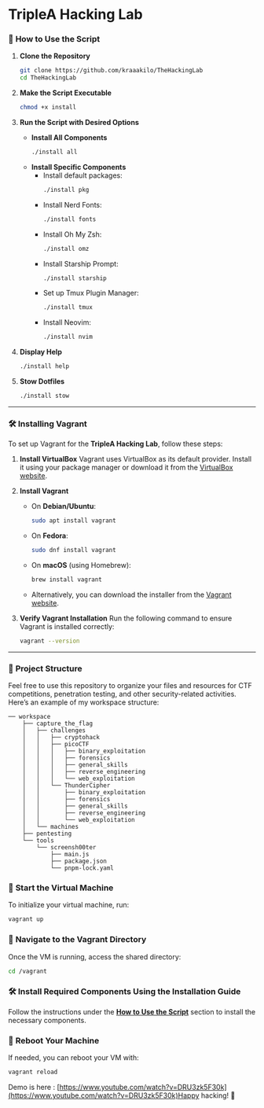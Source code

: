 # TripleA Hacking Lab

### 🔧 **How to Use the Script**

1. **Clone the Repository**
    ```bash
    git clone https://github.com/kraaakilo/TheHackingLab
    cd TheHackingLab
    ```

2. **Make the Script Executable**
    ```bash
    chmod +x install
    ```

3. **Run the Script with Desired Options**
    - **Install All Components**
      ```bash
      ./install all
      ```
    - **Install Specific Components**
      - Install default packages:
        ```bash
        ./install pkg
        ```
      - Install Nerd Fonts:
        ```bash
        ./install fonts
        ```
      - Install Oh My Zsh:
        ```bash
        ./install omz
        ```
      - Install Starship Prompt:
        ```bash
        ./install starship
        ```
      - Set up Tmux Plugin Manager:
        ```bash
        ./install tmux
        ```
      - Install Neovim:
        ```bash
        ./install nvim
        ```

4. **Display Help**
    ```bash
    ./install help
    ```

5. **Stow Dotfiles**
    ```bash
    ./install stow
    ```

---

### 🛠️ **Installing Vagrant**

To set up Vagrant for the **TripleA Hacking Lab**, follow these steps:

1. **Install VirtualBox**
   Vagrant uses VirtualBox as its default provider. Install it using your package manager or download it from the [VirtualBox website](https://www.virtualbox.org/).

2. **Install Vagrant**
   - On **Debian/Ubuntu**:
     ```bash
     sudo apt install vagrant
     ```
   - On **Fedora**:
     ```bash
     sudo dnf install vagrant
     ```
   - On **macOS** (using Homebrew):
     ```bash
     brew install vagrant
     ```
   - Alternatively, you can download the installer from the [Vagrant website](https://www.vagrantup.com/downloads).

3. **Verify Vagrant Installation**
   Run the following command to ensure Vagrant is installed correctly:
   ```bash
   vagrant --version
   ```

---

### 📁 **Project Structure**

Feel free to use this repository to organize your files and resources for CTF competitions, penetration testing, and other security-related activities. Here’s an example of my workspace structure:

```plaintext
── workspace
    ├── capture_the_flag
    │   ├── challenges
    │   │   ├── cryptohack
    │   │   ├── picoCTF
    │   │   │   ├── binary_exploitation
    │   │   │   ├── forensics
    │   │   │   ├── general_skills
    │   │   │   ├── reverse_engineering
    │   │   │   └── web_exploitation
    │   │   └── ThunderCipher
    │   │       ├── binary_exploitation
    │   │       ├── forensics
    │   │       ├── general_skills
    │   │       ├── reverse_engineering
    │   │       └── web_exploitation
    │   └── machines
    ├── pentesting
    └── tools
        └── screensh00ter
            ├── main.js
            ├── package.json
            └── pnpm-lock.yaml
```

### 🚀 **Start the Virtual Machine**
To initialize your virtual machine, run:
```bash
vagrant up
```

### 🔄 **Navigate to the Vagrant Directory**
Once the VM is running, access the shared directory:
```bash
cd /vagrant
```

### 🛠️ **Install Required Components Using the Installation Guide**
Follow the instructions under the **[How to Use the Script](#-how-to-use-the-script)** section to install the necessary components.

### 🔄 **Reboot Your Machine**
If needed, you can reboot your VM with:
```bash
vagrant reload
```
Demo is here : [https://www.youtube.com/watch?v=DRU3zk5F30k](https://www.youtube.com/watch?v=DRU3zk5F30k)Happy hacking! 🥷
